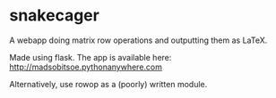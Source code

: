 # snakecager
A webapp doing matrix row operations and outputting them as LaTeX.

Made using flask. 
The app is available here:
http://madsobitsoe.pythonanywhere.com

Alternatively, use rowop as a (poorly) written module.

